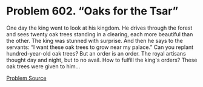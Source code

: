 # Problem 602. “Oaks for the Tsar”

One day the king went to look at his kingdom. He drives through the forest and sees twenty oak trees standing in a clearing, each more beautiful than the other. The king was stunned with surprise. And then he says to the servants: “I want these oak trees to grow near my palace.” Can you replant hundred-year-old oak trees? But an order is an order. The royal artisans thought day and night, but to no avail. How to fulfill the king's orders? These oak trees were given to him...

[Problem Source](https://www.trizland.ru/tasks/1585/)